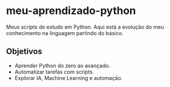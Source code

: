 # meu-aprendizado-python
Meus scripts de estudo em Python. Aqui está a evolução do meu conhecimento na linguagem partindo do básico.

## Objetivos  
- Aprender Python do zero ao avançado.  
- Automatizar tarefas com scripts.  
- Explorar IA, Machine Learning e automação.
